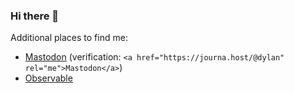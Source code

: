 ### Hi there 👋

Additional places to find me:

* <a href="https://journa.host/@dylan" rel="me">Mastodon</a> (verification: `<a href="https://journa.host/@dylan" rel="me">Mastodon</a>`)
* <a href="https://observablehq.com/@freedmand">Observable</a>
